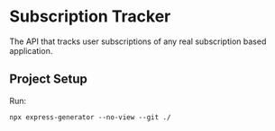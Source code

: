 # Subscription Tracker
The API that tracks user subscriptions of any real subscription based application.

## Project Setup
Run:
```
npx express-generator --no-view --git ./
```
